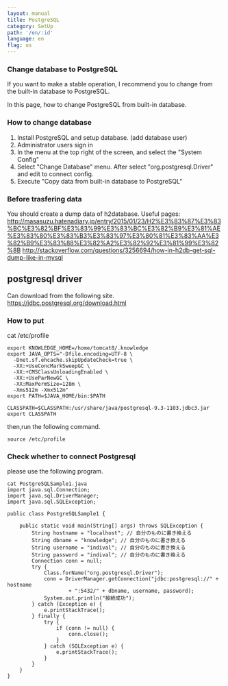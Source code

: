 ```yaml
---
layout: manual
title: PostgreSQL
category: SetUp
path: '/en/:id'
language: en
flag: us
---
```


### Change database to PostgreSQL

If you want to make a stable operation, I recommend you to change from the built-in database to PostgreSQL.

In this page, how to change PostgreSQL from built-in database.

### How to change database

1. Install PostgreSQL and setup database. (add database user)
2. Administrator users sign in
3. In the menu at the top right of the screen, and select the "System Config"
4. Select "Change Database" menu. After select "org.postgresql.Driver" and edit to connect config.
5. Execute "Copy data from built-in database to PostgreSQL"

### Before trasfering data
You should create a dump data of h2database.
Useful pages: 
http://masasuzu.hatenadiary.jp/entry/2015/01/23/H2%E3%83%87%E3%83%BC%E3%82%BF%E3%83%99%E3%83%BC%E3%82%B9%E3%81%AE%E3%83%80%E3%83%B3%E3%83%97%E3%80%81%E3%83%AA%E3%82%B9%E3%83%88%E3%82%A2%E3%82%92%E3%81%99%E3%82%8B
http://stackoverflow.com/questions/3256694/how-in-h2db-get-sql-dump-like-in-mysql


## postgresql driver
Can download from the following site.
https://jdbc.postgresql.org/download.html

### How to put
cat /etc/profile
```
export KNOWLEDGE_HOME=/home/tomcat8/.knowledge
export JAVA_OPTS="-Dfile.encoding=UTF-8 \
  -Dnet.sf.ehcache.skipUpdateCheck=true \
  -XX:+UseConcMarkSweepGC \
  -XX:+CMSClassUnloadingEnabled \
  -XX:+UseParNewGC \
  -XX:MaxPermSize=128m \
  -Xms512m -Xmx512m"
export PATH=$JAVA_HOME/bin:$PATH

CLASSPATH=$CLASSPATH:/usr/share/java/postgresql-9.3-1103.jdbc3.jar
export CLASSPATH
```

then,run the following command.
```
source /etc/profile
```

### Check whether to connect Postgresql
please use the following program.

```
cat PostgreSQLSample1.java
import java.sql.Connection;
import java.sql.DriverManager;
import java.sql.SQLException;

public class PostgreSQLSample1 {

    public static void main(String[] args) throws SQLException {
        String hostname = "localhost"; // 自分のものに書き換える
        String dbname = "knowledge"; // 自分のものに書き換える
        String username = "indival"; // 自分のものに書き換える
        String password = "indival"; // 自分のものに書き換える
        Connection conn = null;
        try {
            Class.forName("org.postgresql.Driver");
            conn = DriverManager.getConnection("jdbc:postgresql://" + hostname
                    + ":5432/" + dbname, username, password);
            System.out.println("接続成功");
        } catch (Exception e) {
            e.printStackTrace();
        } finally {
            try {
                if (conn != null) {
                    conn.close();
                }
            } catch (SQLException e) {
                e.printStackTrace();
            }
        }
    }
}
```
